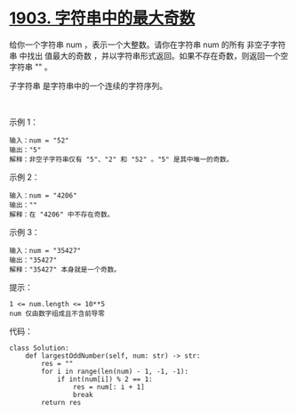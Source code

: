 # [1903. 字符串中的最大奇数](https://leetcode.cn/problems/largest-odd-number-in-string/)

给你一个字符串 num ，表示一个大整数。请你在字符串 num 的所有 非空子字符串 中找出 值最大的奇数 ，并以字符串形式返回。如果不存在奇数，则返回一个空字符串 "" 。

子字符串 是字符串中的一个连续的字符序列。

 

示例 1：
```
输入：num = "52"
输出："5"
解释：非空子字符串仅有 "5"、"2" 和 "52" 。"5" 是其中唯一的奇数。
```
示例 2：
```
输入：num = "4206"
输出：""
解释：在 "4206" 中不存在奇数。
```
示例 3：
```
输入：num = "35427"
输出："35427"
解释："35427" 本身就是一个奇数。
```

提示：
```
1 <= num.length <= 10**5
num 仅由数字组成且不含前导零
```

代码：
```python3
class Solution:
    def largestOddNumber(self, num: str) -> str:
        res = ""
        for i in range(len(num) - 1, -1, -1):
            if int(num[i]) % 2 == 1:
                res = num[: i + 1]
                break
        return res
```